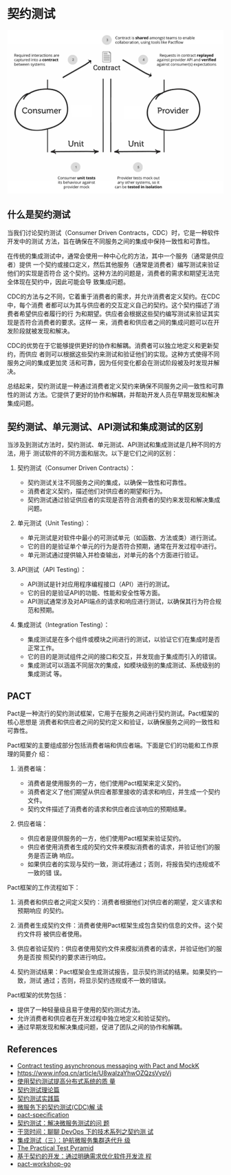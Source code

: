 # 契约测试

![PACT contract testing](./../../images/pact_testing/pact-contract-testing.jpg)

## 什么是契约测试

当我们讨论契约测试（Consumer Driven Contracts，CDC）时，它是一种软件开发中的测试
方法，旨在确保在不同服务之间的集成中保持一致性和可靠性。

在传统的集成测试中，通常会使用一种中心化的方法，其中一个服务（通常是供应者）提供
一个契约或接口定义，然后其他服务（通常是消费者）编写测试来验证他们的实现是否符合
这个契约。这种方法的问题是，消费者的需求和期望无法完全体现在契约中，因此可能会导
致集成问题。

CDC的方法与之不同，它着重于消费者的需求，并允许消费者定义契约。在CDC中，每个消费
者都可以为其与供应者的交互定义自己的契约。这个契约描述了消费者希望供应者履行的行
为和期望。供应者会根据这些契约编写测试来验证其实现是否符合消费者的要求。这样一
来，消费者和供应者之间的集成问题可以在开发阶段就被发现和解决。

CDC的优势在于它能够提供更好的协作和解耦。消费者可以独立地定义和更新契约，而供应
者则可以根据这些契约来测试和验证他们的实现。这种方式使得不同服务之间的集成更加灵
活和可靠，因为任何变化都会在测试阶段被及时发现并解决。

总结起来，契约测试是一种通过消费者定义契约来确保不同服务之间一致性和可靠性的测试
方法。它提供了更好的协作和解耦，并帮助开发人员在早期发现和解决集成问题。

## 契约测试、单元测试、API测试和集成测试的区别

当涉及到测试方法时，契约测试、单元测试、API测试和集成测试是几种不同的方法，用于
测试软件的不同方面和层次。以下是它们之间的区别：

1. 契约测试（Consumer Driven Contracts）：
   - 契约测试关注不同服务之间的集成，以确保一致性和可靠性。
   - 消费者定义契约，描述他们对供应者的期望和行为。
   - 契约测试通过验证供应者的实现是否符合消费者的契约来发现和解决集成问题。

2. 单元测试（Unit Testing）：
   - 单元测试是对软件中最小的可测试单元（如函数、方法或类）进行测试。
   - 它的目的是验证单个单元的行为是否符合预期，通常在开发过程中进行。
   - 单元测试通过提供输入并检查输出，对单元的各个方面进行验证。

3. API测试（API Testing）：
   - API测试是针对应用程序编程接口（API）进行的测试。
   - 它的目的是验证API的功能、性能和安全性等方面。
   - API测试通常涉及对API端点的请求和响应进行测试，以确保其行为符合规范和预期。

4. 集成测试（Integration Testing）：
   - 集成测试是在多个组件或模块之间进行的测试，以验证它们在集成时是否正常工作。
   - 它的目的是测试组件之间的接口和交互，并发现由于集成而引入的错误。
   - 集成测试可以涵盖不同层次的集成，如模块级别的集成测试、系统级别的集成测试
     等。

## PACT

Pact是一种流行的契约测试框架，它用于在服务之间进行契约测试。Pact框架的核心思想是
消费者和供应者之间的契约定义和验证，以确保服务之间的一致性和可靠性。

Pact框架的主要组成部分包括消费者端和供应者端。下面是它们的功能和工作原理的简要介
绍：

1. 消费者端：
   - 消费者是使用服务的一方，他们使用Pact框架来定义契约。
   - 消费者定义了他们期望从供应者那里接收的请求和响应，并生成一个契约文件。
   - 契约文件描述了消费者的请求和供应者应该响应的预期结果。

2. 供应者端：
   - 供应者是提供服务的一方，他们使用Pact框架来验证契约。
   - 供应者使用消费者生成的契约文件来模拟消费者的请求，并验证他们的服务是否正确
     响应。
   - 如果供应者的实现与契约一致，测试将通过；否则，将报告契约违规或不一致的错
     误。

Pact框架的工作流程如下：

1. 消费者和供应者之间定义契约：消费者根据他们对供应者的期望，定义请求和预期响应
   的契约。

2. 消费者生成契约文件：消费者使用Pact框架生成包含契约信息的文件。这个契约文件将
   被供应者使用。

3. 供应者验证契约：供应者使用契约文件来模拟消费者的请求，并验证他们的服务是否按
   照契约的要求进行响应。

4. 契约测试结果：Pact框架会生成测试报告，显示契约测试的结果。如果契约一致，测试
   通过；否则，将显示契约违规或不一致的错误。

Pact框架的优势包括：

- 提供了一种轻量级且易于使用的契约测试方法。
- 允许消费者和供应者在开发过程中独立地定义和验证契约。
- 通过早期发现和解决集成问题，促进了团队之间的协作和解耦。


## References

- [Contract testing asynchronous messaging with Pact and
  MockK](https://technology.lastminute.com/contract-testing-asynchronous-messaging-pact-junit-mockk/)
- https://www.infoq.cn/article/U8walzaYhwOZQzsVypVj
- [使用契约测试提高分布式系统的质
  量](https://www.infoq.cn/article/contract-testing-spring-cloud-contract)
- [契约测试理论篇](https://xie.infoq.cn/article/1c490dabcb429209b07e5b456)
- [契约测试实践篇](https://xie.infoq.cn/article/56006dcd3893324e02d2e5c88)
- [微服务下的契约测试(CDC)解
  读](https://www.cnblogs.com/jinjiangongzuoshi/p/7815243.html)
- [pact-specification](https://github.com/pact-foundation/pact-specification)
- [契约测试：解决微服务测试的问
  题](https://xie.infoq.cn/article/4a7132566e2f2a032ae9bb0e0)
- [干货时间：聊聊 DevOps 下的技术系列之契约测
  试](https://xie.infoq.cn/article/fd65cc64d9e66edca750d3ded)
- [集成测试（三）：护航微服务集群迭代升
  级](https://time.geekbang.org/column/article/509551)
- [The Practical Test
  Pyramid](https://martinfowler.com/articles/practical-test-pyramid.html)
- [基于契约的开发：通过明确需求优化软件开发流
  程](https://www.infoq.cn/article/g6D7e4ki76V3dRBWkrrK)
- [pact-workshop-go](https://github.com/pact-foundation/pact-workshop-go)
